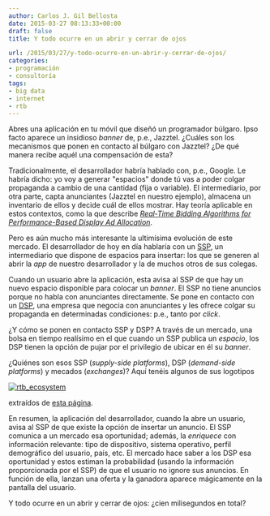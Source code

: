 ```yaml
---
author: Carlos J. Gil Bellosta
date: 2015-03-27 08:13:33+00:00
draft: false
title: Y todo ocurre en un abrir y cerrar de ojos

url: /2015/03/27/y-todo-ocurre-en-un-abrir-y-cerrar-de-ojos/
categories:
- programación
- consultoría
tags:
- big data
- internet
- rtb
---
```


Abres una aplicación en tu móvil que diseñó un programador búlgaro. Ipso facto aparece un insidioso _banner_ de, p.e., Jazztel. ¿Cuáles son los mecanismos que ponen en contacto al búlgaro con Jazztel? ¿De qué manera recibe aquél una compensación de esta?

Tradicionalmente, el desarrollador habría hablado con, p.e., Google. Le habría dicho: yo voy a generar "espacios" donde tú vas a poder colgar propaganda a cambio de una cantidad (fija o variable). El intermediario, por otra parte, capta anunciantes (Jazztel en nuestro ejemplo), almacena un inventario de ellos y decide cuál de ellos mostrar. Hay teoría aplicable en estos contextos, como la que describe _[Real-Time Bidding Algorithms for Performance-Based Display Ad Allocation](http://research.microsoft.com/en-us/um/people/nikdev/pubs/rtb-perf.pdf)_.

Pero es aún mucho más interesante la ultimísima evolución de este mercado. El desarrollador de hoy en día hablaría con un [SSP](http://en.wikipedia.org/wiki/Supply-side_platform), un intermediario que dispone de espacios para insertar: los que se generen al abrir la _app_ de nuestro desarrollador y la de muchos otros de sus colegas.

Cuando un usuario abre la aplicación, esta avisa al SSP de que hay un nuevo espacio disponible para colocar un _banner_. El SSP no tiene anuncios porque no habla con anunciantes directamente. Se pone en contacto con un [DSP](http://en.wikipedia.org/wiki/Demand-side_platform), una empresa que negocia con anunciantes y les ofrece colgar su propaganda en determinadas condiciones: p.e., tanto por _click_.

¿Y cómo se ponen en contacto SSP y DSP? A través de un mercado, una bolsa en tiempo realísimo en el que cuando un SSP publica un _espacio_, los DSP tienen la opción de pujar por el privilegio de ubicar en él su _banner_.

¿Quiénes son esos SSP (_supply-side platforms_), DSP (_demand-side platforms_) y mecados (_exchanges_)? Aquí tenéis algunos de sus logotipos

[![rtb_ecosystem](/wp-uploads/2015/03/rtb_ecosystem.png)
](/wp-uploads/2015/03/rtb_ecosystem.png)

extraídos de [esta página](http://www.businessinsider.com.au/mobile-real-time-bidding-ad-ecosystem-2013-5).

En resumen, la aplicación del desarrollador, cuando la abre un usuario, avisa al SSP de que existe la opción de insertar un anuncio. El SSP comunica a un mercado esa oportunidad; además, la _enriquece_ con información relevante: tipo de dispositivo, sistema operativo, perfil demográfico del usuario, país, etc. El mercado hace saber a los DSP esa oportunidad y estos estiman la probabilidad (usando la información proporcionada por el SSP) de que el usuario no ignore sus anuncios. En función de ella, lanzan una oferta y la ganadora aparece mágicamente en la pantalla del usuario.

Y todo ocurre en un abrir y cerrar de ojos: ¿cien milisegundos en total?
